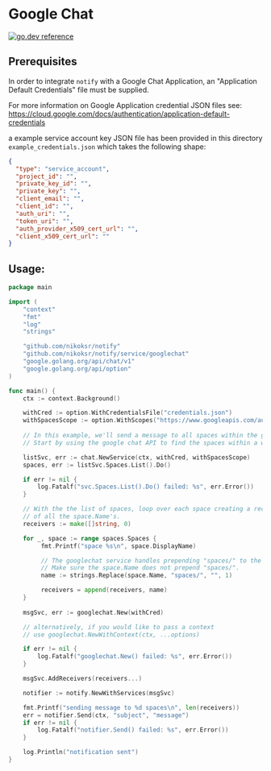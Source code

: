 # Google Chat

[![go.dev reference](https://img.shields.io/badge/go.dev-reference-007d9c?logo=go&logoColor=white&style=flat)](https://pkg.go.dev/github.com/nikoksr/notify/service/googlechat)

## Prerequisites

In order to integrate `notify` with a Google Chat Application, an "Application Default
Credentials" file must be supplied.

For more information on Google Application credential JSON files see:
https://cloud.google.com/docs/authentication/application-default-credentials

a example service account key JSON file has been provided in this directory
`example_credentials.json` which takes the following shape:

```json
{
  "type": "service_account",
  "project_id": "",
  "private_key_id": "",
  "private_key": "",
  "client_email": "",
  "client_id": "",
  "auth_uri": "",
  "token_uri": "",
  "auth_provider_x509_cert_url": "",
  "client_x509_cert_url": ""
}
```

## Usage:

```go
package main

import (
	"context"
	"fmt"
	"log"
	"strings"

	"github.com/nikoksr/notify"
	"github.com/nikoksr/notify/service/googlechat"
	"google.golang.org/api/chat/v1"
	"google.golang.org/api/option"
)

func main() {
    ctx := context.Background()

    withCred := option.WithCredentialsFile("credentials.json")
    withSpacesScope := option.WithScopes("https://www.googleapis.com/auth/chat.spaces") 
    
    // In this example, we'll send a message to all spaces within the google workspace.
    // Start by using the google chat API to find the spaces within a workspace.

    listSvc, err := chat.NewService(ctx, withCred, withSpacesScope)
    spaces, err := listSvc.Spaces.List().Do()

    if err != nil {
        log.Fatalf("svc.Spaces.List().Do() failed: %s", err.Error())
    }

    // With the the list of spaces, loop over each space creating a receivers slice
    // of all the space.Name's.     
    receivers := make([]string, 0)

    for _, space := range spaces.Spaces {
         fmt.Printf("space %s\n", space.DisplayName)

         // The googlechat service handles prepending "spaces/" to the name.
         // Make sure the space.Name does not prepend "spaces/".
         name := strings.Replace(space.Name, "spaces/", "", 1)

         receivers = append(receivers, name)
    }
    
    msgSvc, err := googlechat.New(withCred)

    // alternatively, if you would like to pass a context
    // use googlechat.NewWithContext(ctx, ...options)

    if err != nil {
        log.Fatalf("googlechat.New() failed: %s", err.Error())
    }

    msgSvc.AddReceivers(receivers...)

    notifier := notify.NewWithServices(msgSvc)

    fmt.Printf("sending message to %d spaces\n", len(receivers))
    err = notifier.Send(ctx, "subject", "message")
    if err != nil {
        log.Fatalf("notifier.Send() failed: %s", err.Error())
    }

    log.Println("notification sent")
}
```
